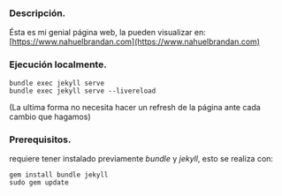 ### Descripción.

Ésta es mi genial página web, la pueden visualizar en: [https://www.nahuelbrandan.com](https://www.nahuelbrandan.com)

### Ejecución localmente.

    bundle exec jekyll serve    
    bundle exec jekyll serve --livereload

(La ultima forma no necesita hacer un refresh de la página ante cada cambio que hagamos)

### Prerequisitos.

requiere tener instalado previamente *bundle* y *jekyll*, esto se realiza con:

    gem install bundle jekyll
    sudo gem update


